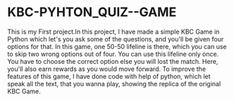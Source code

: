 # KBC-PYHTON_QUIZ--GAME
This is my First project.In this project, I have made a simple KBC Game in Python which let's you ask some of the questions, and you'll be given four options for that. In this game, one 50-50 lifeline is there, which you can use to skip two wrong options out of four. You can use this lifeline only once. You have to choose the correct option else you will lost the match. Here, you'll also earn rewards as you would move forward. To improve the features of this game, I have done code with help of python, which let speak all the text, that you wanna play, showing the replica of the original KBC Game.
